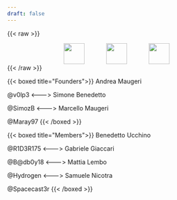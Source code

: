 ```yaml
---
draft: false
---
```


{{< raw >}}
<div style="display: flex; justify-content: center; column-gap: 50px">
    <a href="https://github.com/naslabsec">
        <img src="/img/contacts/github.png" style="width: 48px;" />
    </a>
    <a href="https://ctftime.org/team/199725">
        <img src="/img/contacts/ctftime.png" style="width: 48px;" />
    </a>
    <a href="mailto:naslabsec@gmail.com">
        <img src="/img/contacts/email.png" style="width: 48px;" />
    </a>
</div>
{{< /raw >}}

{{< boxed title="Founders">}}
Andrea Maugeri

@v0lp3
<--->
Simone Benedetto

@SimozB
<--->
Marcello Maugeri

@Maray97
{{< /boxed >}}

{{< boxed title="Members">}}
Benedetto Ucchino

@R1D3R175
<--->
Gabriele Giaccari

@B@db0y18
<--->
Mattia Lembo

@Hydrogen
<--->
Samuele Nicotra

@Spacecast3r
{{< /boxed >}}
